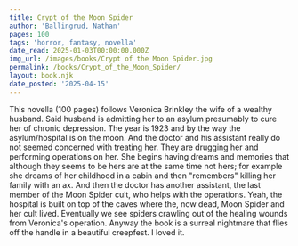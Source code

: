 ```yaml
---
title: Crypt of the Moon Spider
author: 'Ballingrud, Nathan'
pages: 100
tags: 'horror, fantasy, novella'
date_read: 2025-01-03T00:00:00.000Z
img_url: /images/books/Crypt of the Moon Spider.jpg
permalink: /books/Crypt_of_the_Moon_Spider/
layout: book.njk
date_posted: '2025-04-15'
---
```

This novella (100 pages) follows Veronica Brinkley the wife of a wealthy husband. Said husband is admitting her to an asylum presumably to cure her of chronic depression.
The year is 1923 and by the way the asylum/hospital is on the moon.  And the doctor and his assistant really do not seemed concerned with treating her.  They are drugging
her and performing operations on her.  She begins having dreams and memories that although they seems to be hers are at the same time not hers; for
example she dreams of her childhood in a cabin and then "remembers" killing her family with an ax.  And then the doctor has another assistant, the
last member of the Moon Spider cult, who helps with the operations. Yeah, the hospital is built on top of the caves where the, now dead, Moon Spider and her cult
lived.  Eventually we see spiders crawling out of the healing wounds from Veronica's operation.  Anyway the book is a surreal nightmare that flies off the handle in a beautiful creepfest.  I loved it.
